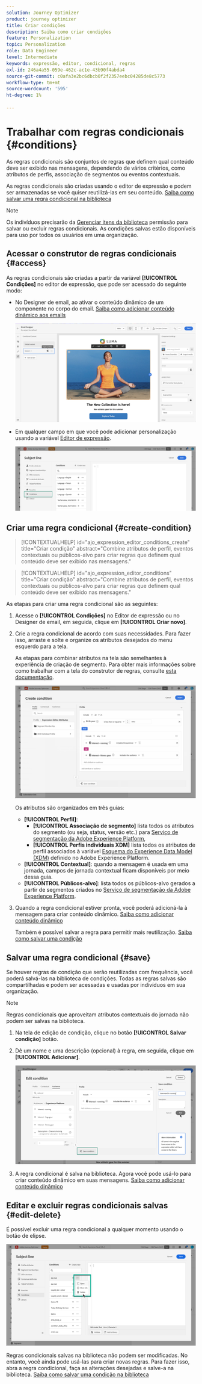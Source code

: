 ```yaml
---
solution: Journey Optimizer
product: journey optimizer
title: Criar condições
description: Saiba como criar condições
feature: Personalization
topic: Personalization
role: Data Engineer
level: Intermediate
keywords: expressão, editor, condicional, regras
exl-id: 246a4a55-059e-462c-ac1e-43b90f4abda4
source-git-commit: c0afa3e2bc6dbcb0f2f2357eebc04285de8c5773
workflow-type: tm+mt
source-wordcount: '595'
ht-degree: 1%

---
```


# Trabalhar com regras condicionais {#conditions}

As regras condicionais são conjuntos de regras que definem qual conteúdo deve ser exibido nas mensagens, dependendo de vários critérios, como atributos de perfis, associação de segmentos ou eventos contextuais.

As regras condicionais são criadas usando o editor de expressão e podem ser armazenadas se você quiser reutilizá-las em seu conteúdo. [Saiba como salvar uma regra condicional na biblioteca](#save)

>[!NOTE]
>
>Os indivíduos precisarão da [Gerenciar itens da biblioteca](../administration/ootb-product-profiles.md) permissão para salvar ou excluir regras condicionais. As condições salvas estão disponíveis para uso por todos os usuários em uma organização.

## Acessar o construtor de regras condicionais {#access}

As regras condicionais são criadas a partir da variável **[!UICONTROL Condições]** no editor de expressão, que pode ser acessado do seguinte modo:

* No Designer de email, ao ativar o conteúdo dinâmico de um componente no corpo do email. [Saiba como adicionar conteúdo dinâmico aos emails](dynamic-content.md#emails)

   ![](assets/conditions-access-email.png)

* Em qualquer campo em que você pode adicionar personalização usando a variável [Editor de expressão](personalization-build-expressions.md).

   ![](assets/conditions-access-editor.png)

## Criar uma regra condicional {#create-condition}

>[!CONTEXTUALHELP]
>id="ajo_expression_editor_conditions_create"
>title="Criar condição"
>abstract="Combine atributos de perfil, eventos contextuais ou públicos-alvo para criar regras que definem qual conteúdo deve ser exibido nas mensagens."

>[!CONTEXTUALHELP]
>id="ajo_expression_editor_conditions"
>title="Criar condição"
>abstract="Combine atributos de perfil, eventos contextuais ou públicos-alvo para criar regras que definem qual conteúdo deve ser exibido nas mensagens."

As etapas para criar uma regra condicional são as seguintes:

1. Acesse o **[!UICONTROL Condições]** no Editor de expressão ou no Designer de email, em seguida, clique em **[!UICONTROL Criar novo]**.

1. Crie a regra condicional de acordo com suas necessidades. Para fazer isso, arraste e solte e organize os atributos desejados do menu esquerdo para a tela.

   As etapas para combinar atributos na tela são semelhantes à experiência de criação de segmento. Para obter mais informações sobre como trabalhar com a tela do construtor de regras, consulte [esta documentação](https://experienceleague.adobe.com/docs/experience-platform/segmentation/ui/segment-builder.html?lang=en#rule-builder-canvas).

   ![](assets/conditions-create.png)

   Os atributos são organizados em três guias:

   * **[!UICONTROL Perfil]**:
      * **[!UICONTROL Associação de segmento]** lista todos os atributos do segmento (ou seja, status, versão etc.) para [Serviço de segmentação da Adobe Experience Platform](https://experienceleague.adobe.com/docs/experience-platform/segmentation/home.html),
      * **[!UICONTROL Perfis individuais XDM]** lista todos os atributos de perfil associados à variável [Esquema do Experience Data Model (XDM)](https://experienceleague.adobe.com/docs/experience-platform/xdm/home.html?lang=pt-BR) definido no Adobe Experience Platform.
   * **[!UICONTROL Contextual]**: quando a mensagem é usada em uma jornada, campos de jornada contextual ficam disponíveis por meio dessa guia.
   * **[!UICONTROL Públicos-alvo]**: lista todos os públicos-alvo gerados a partir de segmentos criados no [Serviço de segmentação da Adobe Experience Platform](https://experienceleague.adobe.com/docs/experience-platform/segmentation/home.html).

1. Quando a regra condicional estiver pronta, você poderá adicioná-la à mensagem para criar conteúdo dinâmico. [Saiba como adicionar conteúdo dinâmico](dynamic-content.md)

   Também é possível salvar a regra para permitir mais reutilização. [Saiba como salvar uma condição](#save)

## Salvar uma regra condicional {#save}

Se houver regras de condição que serão reutilizadas com frequência, você poderá salvá-las na biblioteca de condições. Todas as regras salvas são compartilhadas e podem ser acessadas e usadas por indivíduos em sua organização.

>[!NOTE]
>
>Regras condicionais que aproveitam atributos contextuais do jornada não podem ser salvas na biblioteca.

1. Na tela de edição de condição, clique no botão **[!UICONTROL Salvar condição]** botão.

1. Dê um nome e uma descrição (opcional) à regra, em seguida, clique em **[!UICONTROL Adicionar]**.

   ![](assets/conditions-name-description.png)

1. A regra condicional é salva na biblioteca. Agora você pode usá-lo para criar conteúdo dinâmico em suas mensagens. [Saiba como adicionar conteúdo dinâmico](dynamic-content.md)

## Editar e excluir regras condicionais salvas {#edit-delete}

É possível excluir uma regra condicional a qualquer momento usando o botão de elipse.

![](assets/conditions-open.png)

Regras condicionais salvas na biblioteca não podem ser modificadas. No entanto, você ainda pode usá-las para criar novas regras. Para fazer isso, abra a regra condicional, faça as alterações desejadas e salve-a na biblioteca. [Saiba como salvar uma condição na biblioteca](#save)
